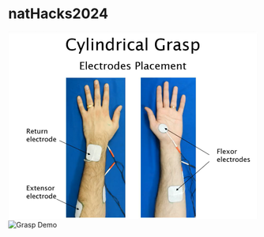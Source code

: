 # natHacks2024
![Grasp Placement](https://github.com/hninah/natHacks2024/blob/main/assets/Screenshot%20(136).png?raw=true)
![Grasp Demo](https://github.com/hninah/natHacks2024/blob/main/assets/IMG_4346.HEIC?raw=true)

